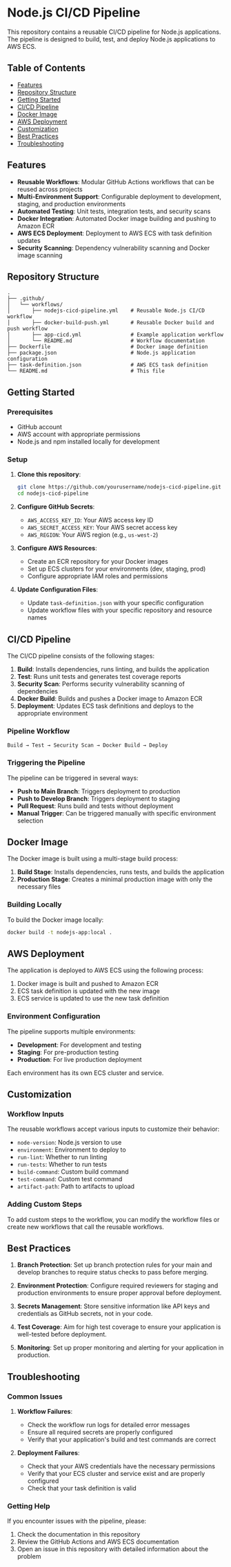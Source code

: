 # Node.js CI/CD Pipeline

This repository contains a reusable CI/CD pipeline for Node.js applications. The pipeline is designed to build, test, and deploy Node.js applications to AWS ECS.

## Table of Contents

- [Features](#features)
- [Repository Structure](#repository-structure)
- [Getting Started](#getting-started)
- [CI/CD Pipeline](#cicd-pipeline)
- [Docker Image](#docker-image)
- [AWS Deployment](#aws-deployment)
- [Customization](#customization)
- [Best Practices](#best-practices)
- [Troubleshooting](#troubleshooting)

## Features

- **Reusable Workflows**: Modular GitHub Actions workflows that can be reused across projects
- **Multi-Environment Support**: Configurable deployment to development, staging, and production environments
- **Automated Testing**: Unit tests, integration tests, and security scans
- **Docker Integration**: Automated Docker image building and pushing to Amazon ECR
- **AWS ECS Deployment**: Deployment to AWS ECS with task definition updates
- **Security Scanning**: Dependency vulnerability scanning and Docker image scanning

## Repository Structure

```
.
├── .github/
│   └── workflows/
│       ├── nodejs-cicd-pipeline.yml    # Reusable Node.js CI/CD workflow
│       ├── docker-build-push.yml       # Reusable Docker build and push workflow
│       ├── app-cicd.yml                # Example application workflow
│       └── README.md                   # Workflow documentation
├── Dockerfile                          # Docker image definition
├── package.json                        # Node.js application configuration
├── task-definition.json                # AWS ECS task definition
└── README.md                           # This file
```

## Getting Started

### Prerequisites

- GitHub account
- AWS account with appropriate permissions
- Node.js and npm installed locally for development

### Setup

1. **Clone this repository**:
   ```bash
   git clone https://github.com/yourusername/nodejs-cicd-pipeline.git
   cd nodejs-cicd-pipeline
   ```

2. **Configure GitHub Secrets**:
   - `AWS_ACCESS_KEY_ID`: Your AWS access key ID
   - `AWS_SECRET_ACCESS_KEY`: Your AWS secret access key
   - `AWS_REGION`: Your AWS region (e.g., `us-west-2`)

3. **Configure AWS Resources**:
   - Create an ECR repository for your Docker images
   - Set up ECS clusters for your environments (dev, staging, prod)
   - Configure appropriate IAM roles and permissions

4. **Update Configuration Files**:
   - Update `task-definition.json` with your specific configuration
   - Update workflow files with your specific repository and resource names

## CI/CD Pipeline

The CI/CD pipeline consists of the following stages:

1. **Build**: Installs dependencies, runs linting, and builds the application
2. **Test**: Runs unit tests and generates test coverage reports
3. **Security Scan**: Performs security vulnerability scanning of dependencies
4. **Docker Build**: Builds and pushes a Docker image to Amazon ECR
5. **Deployment**: Updates ECS task definitions and deploys to the appropriate environment

### Pipeline Workflow

```
Build → Test → Security Scan → Docker Build → Deploy
```

### Triggering the Pipeline

The pipeline can be triggered in several ways:

- **Push to Main Branch**: Triggers deployment to production
- **Push to Develop Branch**: Triggers deployment to staging
- **Pull Request**: Runs build and tests without deployment
- **Manual Trigger**: Can be triggered manually with specific environment selection

## Docker Image

The Docker image is built using a multi-stage build process:

1. **Build Stage**: Installs dependencies, runs tests, and builds the application
2. **Production Stage**: Creates a minimal production image with only the necessary files

### Building Locally

To build the Docker image locally:

```bash
docker build -t nodejs-app:local .
```

## AWS Deployment

The application is deployed to AWS ECS using the following process:

1. Docker image is built and pushed to Amazon ECR
2. ECS task definition is updated with the new image
3. ECS service is updated to use the new task definition

### Environment Configuration

The pipeline supports multiple environments:

- **Development**: For development and testing
- **Staging**: For pre-production testing
- **Production**: For live production deployment

Each environment has its own ECS cluster and service.

## Customization

### Workflow Inputs

The reusable workflows accept various inputs to customize their behavior:

- `node-version`: Node.js version to use
- `environment`: Environment to deploy to
- `run-lint`: Whether to run linting
- `run-tests`: Whether to run tests
- `build-command`: Custom build command
- `test-command`: Custom test command
- `artifact-path`: Path to artifacts to upload

### Adding Custom Steps

To add custom steps to the workflow, you can modify the workflow files or create new workflows that call the reusable workflows.

## Best Practices

1. **Branch Protection**: Set up branch protection rules for your main and develop branches to require status checks to pass before merging.

2. **Environment Protection**: Configure required reviewers for staging and production environments to ensure proper approval before deployment.

3. **Secrets Management**: Store sensitive information like API keys and credentials as GitHub secrets, not in your code.

4. **Test Coverage**: Aim for high test coverage to ensure your application is well-tested before deployment.

5. **Monitoring**: Set up proper monitoring and alerting for your application in production.

## Troubleshooting

### Common Issues

1. **Workflow Failures**:
   - Check the workflow run logs for detailed error messages
   - Ensure all required secrets are properly configured
   - Verify that your application's build and test commands are correct

2. **Deployment Failures**:
   - Check that your AWS credentials have the necessary permissions
   - Verify that your ECS cluster and service exist and are properly configured
   - Check that your task definition is valid

### Getting Help

If you encounter issues with the pipeline, please:

1. Check the documentation in this repository
2. Review the GitHub Actions and AWS ECS documentation
3. Open an issue in this repository with detailed information about the problem